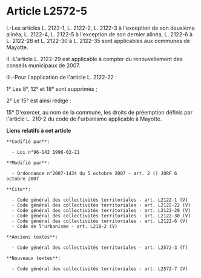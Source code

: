 # Article L2572-5

I.-Les articles L. 2122-1, L. 2122-2, L. 2122-3 à l'exception de son deuxième alinéa, L. 2122-4, L. 2122-5 à l'exception de
son dernier alinéa, L. 2122-6 à L. 2122-28 et L. 2122-30 à L. 2122-35 sont applicables aux communes de Mayotte. 

II.-L'article L. 2122-29 est applicable à compter du renouvellement des conseils municipaux de 2007. 

III.-Pour l'application de l'article L. 2122-22 : 

1° Les 8°, 12° et 18° sont supprimés ; 

2° Le 15° est ainsi rédigé : 

15° D'exercer, au nom de la commune, les droits de préemption définis par l'article L. 210-2 du code de l'urbanisme
applicable à Mayotte.

**Liens relatifs à cet article**

	**Codifié par**:

	  - Loi n°96-142 1996-02-21

	**Modifié par**:

	  - Ordonnance n°2007-1434 du 5 octobre 2007 - art. 2 () JORF 6 octobre 2007

	**Cite**:

	  - Code général des collectivités territoriales - art. L2122-1 (V)
	  - Code général des collectivités territoriales - art. L2122-22 (V)
	  - Code général des collectivités territoriales - art. L2122-29 (V)
	  - Code général des collectivités territoriales - art. L2122-30 (V)
	  - Code général des collectivités territoriales - art. L2122-6 (V)
	  - Code de l'urbanisme - art. L210-2 (V)

	**Anciens textes**:

	  - Code général des collectivités territoriales - art. L2572-3 (T)

	**Nouveaux textes**:

	  - Code général des collectivités territoriales - art. L2572-7 (V)
